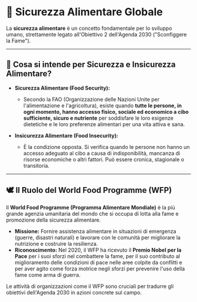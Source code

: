 # 🌾 Sicurezza Alimentare Globale

La **sicurezza alimentare** è un concetto fondamentale per lo sviluppo umano, strettamente legato all'Obiettivo 2 dell'Agenda 2030 ("Sconfiggere la Fame").

---

## 🤔 Cosa si intende per Sicurezza e Insicurezza Alimentare?

*   **Sicurezza Alimentare (Food Security):**
    *   Secondo la FAO (Organizzazione delle Nazioni Unite per l'alimentazione e l'agricoltura), esiste quando **tutte le persone, in ogni momento, hanno accesso fisico, sociale ed economico a cibo sufficiente, sicuro e nutriente** per soddisfare le loro esigenze dietetiche e le loro preferenze alimentari per una vita attiva e sana.

*   **Insicurezza Alimentare (Food Insecurity):**
    *   È la condizione opposta. Si verifica quando le persone non hanno un accesso adeguato al cibo a causa di indisponibilità, mancanza di risorse economiche o altri fattori. Può essere cronica, stagionale o transitoria.

---

## 🕊️ Il Ruolo del World Food Programme (WFP)

Il **World Food Programme (Programma Alimentare Mondiale)** è la più grande agenzia umanitaria del mondo che si occupa di lotta alla fame e promozione della sicurezza alimentare.
*   **Missione:** Fornire assistenza alimentare in situazioni di emergenza (guerre, disastri naturali) e lavorare con le comunità per migliorare la nutrizione e costruire la resilienza.
*   **Riconoscimento:** Nel 2020, il WFP ha ricevuto il **Premio Nobel per la Pace** per i suoi sforzi nel combattere la fame, per il suo contributo al miglioramento delle condizioni di pace nelle aree colpite da conflitti e per aver agito come forza motrice negli sforzi per prevenire l'uso della fame come arma di guerra.

Le attività di organizzazioni come il WFP sono cruciali per tradurre gli obiettivi dell'Agenda 2030 in azioni concrete sul campo.
